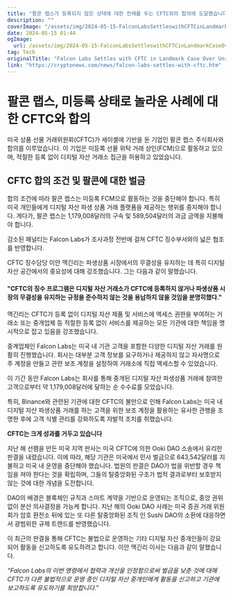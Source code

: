```yaml
---
title: "팔콘 랩스가 등록되지 않은 상태에 대한 전례를 두는 CFTC와의 합의에 도달했습니다"
description: ""
coverImage: "/assets/img/2024-05-15-FalconLabsSettleswithCFTCinLandmarkCaseOverUnregisteredStatus_thumbnail.png"
date: 2024-05-15 01:44
ogImage: 
  url: /assets/img/2024-05-15-FalconLabsSettleswithCFTCinLandmarkCaseOverUnregisteredStatus_thumbnail.png
tag: Tech
originalTitle: "Falcon Labs Settles with CFTC in Landmark Case Over Unregistered Status"
link: "https://cryptonews.com/news/falcon-labs-settles-with-cftc.htm"
---
```



# 팔콘 랩스, 미등록 상태로 놀라운 사례에 대한 CFTC와 합의

미국 상품 선물 거래위원회(CFTC)가 세이셸에 기반을 둔 기업인 팔콘 랩스 주식회사와 합의를 이루었습니다. 이 기업은 미등록 선물 위탁 거래 상인(FCM)으로 활동하고 있으며, 적절한 등록 없이 디지털 자산 거래소 접근을 허용하고 있었습니다.

## CFTC 합의 조건 및 팔콘에 대한 벌금

합의 조건에 따라 팔콘 랩스는 미등록 FCM으로 활동하는 것을 중단해야 합니다. 특히 미국 개인들에게 디지털 자산 파생 상품 거래 플랫폼을 제공하는 행위를 중지해야 합니다. 게다가, 팔콘 랩스는 1,179,008달러의 구속 및 589,504달러의 과금 금액을 지불해야 합니다.



감소된 패널티는 Falcon Labs가 조사과정 전반에 걸쳐 CFTC 징수부서와의 넓은 협조를 반영합니다.

CFTC 징수담당 이안 맥긴리는 파생상품 시장에서의 무결성을 유지하는 데 특히 디지털 자산 공간에서의 중요성에 대해 강조했습니다. 그는 다음과 같이 말했습니다.

#### "CFTC의 징수 프로그램은 디지털 자산 거래소가 CFTC에 등록하지 않거나 파생상품 시장의 무결성을 유지하는 규정을 준수하지 않는 것을 용납하지 않을 것임을 분명히했다."

맥긴리는 CFTC가 등록 없이 디지털 자산 제품 및 서비스에 액세스 권한을 부여하는 거래소 또는 중개업체 등 적절한 등록 없이 서비스를 제공하는 모든 기관에 대한 책임을 명시적으로 잡고 있음을 강조했습니다.



중계업체인 Falcon Labs는 미국 내 기관 고객을 포함한 다양한 디지털 자산 거래를 원활히 진행했습니다. 회사는 대부분 고객 정보를 요구하거나 제공하지 않고 자사명으로 주 계정을 만들고 관련 보조 계정을 설정하여 거래소에 직접 액세스할 수 있었습니다.

이 기간 동안 Falcon Labs는 회사를 통해 중개된 디지털 자산 파생상품 거래에 참여한 고객으로부터 약 1,179,008달러에 달하는 순 수수료를 모았습니다.

특히, Binance와 관련된 기관에 대한 CFTC의 불만으로 인해 Falcon Labs는 미국 내 디지털 자산 파생상품 거래를 하는 고객을 위한 보조 계정을 활용하는 유사한 관행을 조명한 후에 고객 식별 관리를 강화하도록 자발적 조치를 취했습니다.

**CFTC는 크게 성과를 거두고 있습니다**



지난 해 선롐을 만든 미국 지역 판사는 미국 CFTC에 의한 Ooki DAO 소송에서 유리한 판결을 내렸습니다. 이에 따라, 해당 기관은 미국에서 민사 벌금으로 643,542달러를 지불하고 미국 내 운영을 중단해야 했습니다. 법원의 판결은 DAO가 법을 위반할 경우 책임을 져야 한다는 것을 확립하며, 그들의 탈중앙화된 구조가 법적 결과로부터 보호받지 않는 것에 대한 개념을 도전합니다.

DAO의 배경은 블록체인 규칙과 스마트 계약을 기반으로 운영되는 조직으로, 중앙 권위 없이 분산 의사결정을 가능케 합니다. 지난 해의 Ooki DAO 사례는 미국 증권 거래 위원회가 암호 환전소 뒤에 있는 또 다른 탈중앙화된 조직 인 Sushi DAO의 소환에 대응하면서 광범위한 규제 트렌드를 반영했습니다.

이 최근의 판결을 통해 CFTC는 불법으로 운영하는 기타 디지털 자산 중개인들이 강요되어 활동을 신고하도록 유도하려고 합니다. 이안 맥긴리 이사는 다음과 같이 말했습니다.

*“Falcon Labs의 이번 명령에서 협력과 개선을 인정함으로써 벌금을 낮춘 것에 대해 CFTC가 다른 불법적으로 운영 중인 디지털 자산 중개인에게 활동을 신고하고 기관에 보고하도록 유도하기를 희망합니다.”*